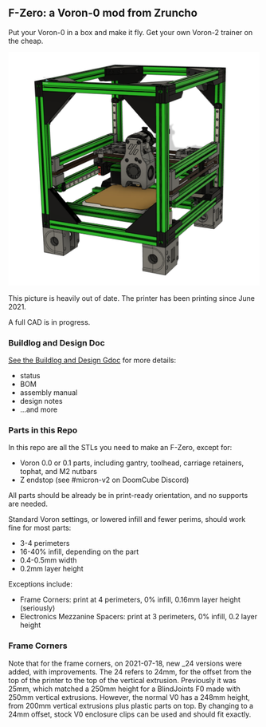 ## F-Zero: a Voron-0 mod from Zruncho
Put your Voron-0 in a box and make it fly.  Get your own Voron-2 trainer on the cheap.

![picture](Images/front_green_black_silver.png)

This picture is heavily out of date.  The printer has been printing since June 2021.

A full CAD is in progress.

### Buildlog and Design Doc

[See the Buildlog and Design Gdoc](https://docs.google.com/document/d/1dm8itefYrLIsCcOQht9sdMzrXE8Jk30s56c9IwtRCkM/edit#heading=h.c4f5tznx0p31) for more details:
- status
- BOM
- assembly manual
- design notes
- ...and more

### Parts in this Repo

In this repo are all the STLs you need to make an F-Zero, except for:
- Voron 0.0 or 0.1 parts, including gantry, toolhead, carriage retainers, tophat, and M2 nutbars
- Z endstop (see #micron-v2 on DoomCube Discord)

All parts should be already be in print-ready orientation, and no supports are needed.

Standard Voron settings, or lowered infill and fewer perims, should work fine for most parts:
- 3-4 perimeters
- 16-40% infill, depending on the part
- 0.4-0.5mm width
- 0.2mm layer height

Exceptions include:
- Frame Corners: print at 4 perimeters, 0% infill, 0.16mm layer height (seriously)
- Electronics Mezzanine Spacers: print at 3 perimeters, 0% infill, 0.2 layer height

### Frame Corners

Note that for the frame corners, on 2021-07-18, new _24 versions were added,
with improvements.  The 24 refers to 24mm, for the offset from the top of the
printer to the top of the vertical extrusion.  Previously it was 25mm, which
matched a 250mm height for a BlindJoints F0 made with 250mm vertical extrusions.
However, the normal V0 has a 248mm height, from 200mm vertical extrusions
plus plastic parts on top.  By changing to a 24mm offset, stock V0 enclosure
clips can be used and should fit exactly.
